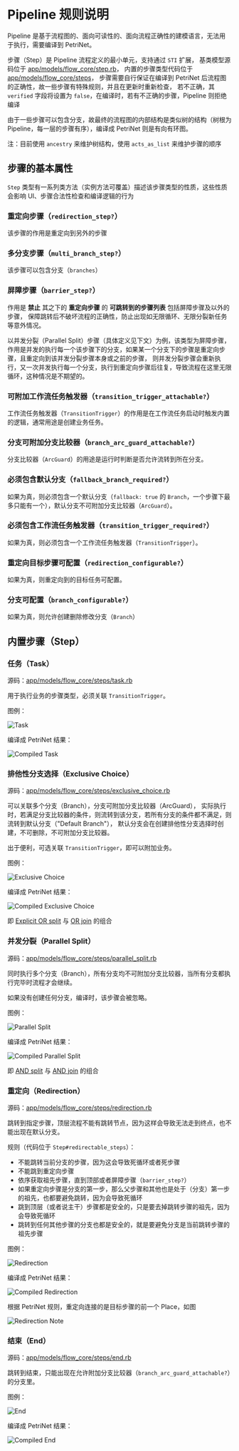 Pipeline 规则说明
====

Pipeline 是基于流程图的、面向可读性的、面向流程正确性的建模语言，无法用于执行，需要编译到 PetriNet。

步骤（Step）是 Pipeline 流程定义的最小单元，支持通过 `STI` 扩展，
基类模型源码位于 [app/models/flow_core/step.rb](/app/models/flow_core/step.rb)，
内置的步骤类型代码位于 [app/models/flow_core/steps](/app/models/flow_core/steps)，
步骤需要自行保证在编译到 PetriNet 后流程图的正确性，故一些步骤有特殊规则，并且在更新时重新检查，
若不正确，其 `verified` 字段将设置为 `false`，在编译时，若有不正确的步骤，Pipeline 则拒绝编译

由于一些步骤可以包含分支，故最终的流程图的内部结构是类似树的结构（树根为 Pipeline，每一层的步骤有序），编译成 PetriNet 则是有向有环图。

注：目前使用 `ancestry` 来维护树结构，使用 `acts_as_list` 来维护步骤的顺序

## 步骤的基本属性

`Step` 类型有一系列类方法（实例方法可覆盖）描述该步骤类型的性质，这些性质会影响 UI、步骤合法性检查和编译逻辑的行为

### 重定向步骤（`redirection_step?`）

该步骤的作用是重定向到另外的步骤

### 多分支步骤（`multi_branch_step?`）

该步骤可以包含分支（`branches`）

### 屏障步骤（`barrier_step?`）

作用是 **禁止** 其之下的 **重定向步骤** 的 **可跳转到的步骤列表** 包括屏障步骤及以外的步骤，
保障跳转后不破坏流程的正确性，防止出现如无限循环、无限分裂新任务等意外情况。

以并发分裂（Parallel Split）步骤（具体定义见下文）为例，该类型为屏障步骤，
作用是并发的执行每一个该步骤下的分支，如果某一个分支下的步骤是重定向步骤，且重定向到该并发分裂步骤本身或之前的步骤，
则并发分裂步骤会重新执行，又一次并发执行每一个分支，执行到重定向步骤后往复，导致流程在这里无限循环，这种情况是不期望的。

### 可附加工作流任务触发器（`transition_trigger_attachable?`）

工作流任务触发器（`TransitionTrigger`）的作用是在工作流任务启动时触发内置的逻辑，通常用途是创建业务任务。

### 分支可附加分支比较器（`branch_arc_guard_attachable?`）

分支比较器（`ArcGuard`）的用途是运行时判断是否允许流转到所在分支。

### 必须包含默认分支（`fallback_branch_required?`）

如果为真，则必须包含一个默认分支（`fallback: true` 的 `Branch`，一个步骤下最多只能有一个），默认分支不可附加分支比较器（`ArcGuard`）。

### 必须包含工作流任务触发器（`transition_trigger_required?`）

如果为真，则必须包含一个工作流任务触发器（`TransitionTrigger`）。

### 重定向目标步骤可配置（`redirection_configurable?`）

如果为真，则重定向到的目标任务可配置。

### 分支可配置（`branch_configurable?`）

如果为真，则允许创建删除修改分支（`Branch`）

## 内置步骤（Step）

### 任务（Task）

源码：[app/models/flow_core/steps/task.rb](/app/models/flow_core/steps/task.rb)

用于执行业务的步骤类型，必须关联 `TransitionTrigger`。

图例：

![Task](assets/pipeline_step_task.png)

编译成 PetriNet 结果：

![Compiled Task](assets/pipeline_step_task_compiled.png)

### 排他性分支选择（Exclusive Choice）

源码：[app/models/flow_core/steps/exclusive_choice.rb](/app/models/flow_core/steps/exclusive_choice.rb)

可以关联多个分支（Branch），分支可附加分支比较器（ArcGuard），
实际执行时，若满足分支比较器的条件，则流转到该分支，若所有分支的条件都不满足，则流转到默认分支（"Default Branch"），
默认分支会在创建排他性分支选择时创建，不可删除，不可附加分支比较器。

出于便利，可选关联 `TransitionTrigger`，即可以附加业务。

图例：

![Exclusive Choice](assets/pipeline_step_exclusive_choice.png)

编译成 PetriNet 结果：

![Compiled Exclusive Choice](assets/pipeline_step_exclusive_choice_compiled.png)

即 [Explicit OR split](https://www.tonymarston.net/php-mysql/workflow.html#explicit.or.split)
与 [OR join](https://www.tonymarston.net/php-mysql/workflow.html#or.join)
的组合

### 并发分裂（Parallel Split）

源码：[app/models/flow_core/steps/parallel_split.rb](/app/models/flow_core/steps/parallel_split.rb)

同时执行多个分支（Branch），所有分支均不可附加分支比较器，当所有分支都执行完毕时流程才会继续。

如果没有创建任何分支，编译时，该步骤会被忽略。

图例：

![Parallel Split](assets/pipeline_step_parallel_split.png)

编译成 PetriNet 结果：

![Compiled Parallel Split](assets/pipeline_step_parallel_split_compiled.png)

即 [AND split](https://www.tonymarston.net/php-mysql/workflow.html#and.split)
与 [AND join](https://www.tonymarston.net/php-mysql/workflow.html#and.join)
的组合

### 重定向（Redirection）

源码：[app/models/flow_core/steps/redirection.rb](/app/models/flow_core/steps/redirection.rb)

跳转到指定步骤，顶层流程不能有跳转节点，因为这样会导致无法走到终点，也不能出现在默认分支。

规则（代码位于 `Step#redirectable_steps`）：

- 不能跳转当前分支的步骤，因为这会导致死循环或者死步骤
- 不能跳到重定向步骤
- 依序获取祖先步骤，直到顶部或者屏障步骤（`barrier_step?`）
- 如果重定向步骤是分支的第一步，那么父步骤和其他也是处于（分支）第一步的祖先，也都要避免跳转，因为会导致死循环
- 跳到顶层（或者说主干）步骤都是安全的，只是要去掉跳转步骤的祖先，因为会导致死循环
- 跳转到任何其他步骤的分支也都是安全的，就是要避免分支是当前跳转步骤的祖先步骤

图例：

![Redirection](assets/pipeline_step_redirection.png)

编译成 PetriNet 结果：

![Compiled Redirection](assets/pipeline_step_redirection_compiled.png)

根据 PetriNet 规则，重定向连接的是目标步骤的前一个 Place，如图

![Redirection Note](assets/pipeline_step_redirection_note.png)

### 结束（End）

源码：[app/models/flow_core/steps/end.rb](/app/models/flow_core/steps/end.rb)

跳转到结束，只能出现在允许附加分支比较器（`branch_arc_guard_attachable?`）的分支里。

图例：

![End](assets/pipeline_step_end.png)

编译成 PetriNet 结果：

![Compiled End](assets/pipeline_step_end_compiled.png)
